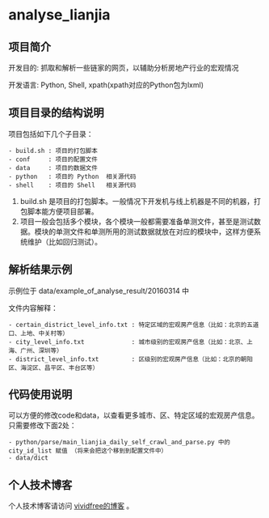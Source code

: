 # analyse_lianjia

## 项目简介

开发目的: 抓取和解析一些链家的网页，以辅助分析房地产行业的宏观情况

开发语言: Python, Shell, xpath(xpath对应的Python包为lxml)

## 项目目录的结构说明

项目包括如下几个子目录：

    - build.sh : 项目的打包脚本
    - conf     : 项目的配置文件
    - data     : 项目的数据文件
    - python   : 项目的 Python  相关源代码
    - shell    : 项目的 Shell   相关源代码

1. build.sh 是项目的打包脚本。一般情况下开发机与线上机器是不同的机器，打包脚本能方便项目部署。
2. 项目一般会包括多个模块，各个模块一般都需要准备单测文件，甚至是测试数据。模块的单测文件和单测所用的测试数据就放在对应的模块中，这样方便系统维护（比如回归测试）。

## 解析结果示例

示例位于 data/example_of_analyse_result/20160314 中

文件内容解释：

    - certain_district_level_info.txt : 特定区域的宏观房产信息（比如：北京的五道口、上地、中关村等）
    - city_level_info.txt             : 城市级别的宏观房产信息（比如：北京、上海、广州、深圳等）
    - district_level_info.txt         : 区级别的宏观房产信息（比如：北京的朝阳区、海淀区、昌平区、丰台区等）

## 代码使用说明

可以方便的修改code和data，以查看更多城市、区、特定区域的宏观房产信息。只需要修改下面2处：

    - python/parse/main_lianjia_daily_self_crawl_and_parse.py 中的 city_id_list 赋值 （将来会把这个移到到配置文件中）
    - data/dict

## 个人技术博客

个人技术博客请访问 [vividfree的博客](http://vividfree.github.io/) 。
